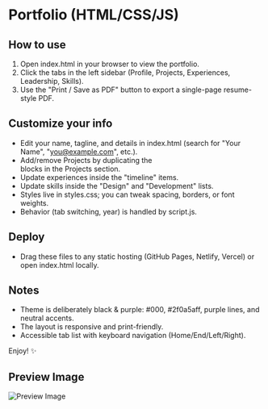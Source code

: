 Portfolio (HTML/CSS/JS)
====================================

How to use
----------
1) Open index.html in your browser to view the portfolio.
2) Click the tabs in the left sidebar (Profile, Projects, Experiences, Leadership, Skills).
3) Use the "Print / Save as PDF" button to export a single-page resume-style PDF.

Customize your info
-------------------
- Edit your name, tagline, and details in index.html (search for "Your Name", "you@example.com", etc.).
- Add/remove Projects by duplicating the <article class="card project"> blocks in the Projects section.
- Update experiences inside the "timeline" items.
- Update skills inside the "Design" and "Development" lists.
- Styles live in styles.css; you can tweak spacing, borders, or font weights.
- Behavior (tab switching, year) is handled by script.js.

Deploy
------
- Drag these files to any static hosting (GitHub Pages, Netlify, Vercel) or open index.html locally.

Notes
-----
- Theme is deliberately black & purple: #000, #2f0a5aff, purple lines, and neutral accents.
- The layout is responsive and print-friendly.
- Accessible tab list with keyboard navigation (Home/End/Left/Right).

Enjoy! ✨

Preview Image
-----
![Preview Image](elishajhoyce.jpg)
